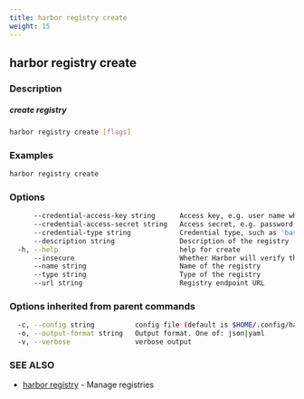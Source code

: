 ```yaml
---
title: harbor registry create
weight: 15
---
```

## harbor registry create

### Description

##### create registry

```sh
harbor registry create [flags]
```

### Examples

```sh
harbor registry create
```

### Options

```sh
      --credential-access-key string      Access key, e.g. user name when credential type is 'basic'
      --credential-access-secret string   Access secret, e.g. password when credential type is 'basic'
      --credential-type string            Credential type, such as 'basic', 'oauth' (default "basic")
      --description string                Description of the registry
  -h, --help                              help for create
      --insecure                          Whether Harbor will verify the server certificate (default true)
      --name string                       Name of the registry
      --type string                       Type of the registry
      --url string                        Registry endpoint URL
```

### Options inherited from parent commands

```sh
  -c, --config string          config file (default is $HOME/.config/harbor-cli/config.yaml)
  -o, --output-format string   Output format. One of: json|yaml
  -v, --verbose                verbose output
```

### SEE ALSO

* [harbor registry](harbor-registry.md)	 - Manage registries

